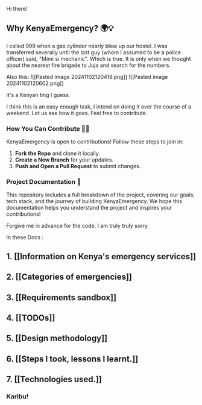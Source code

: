 Hi there!

## Why KenyaEmergency? 🌍💡

I called 999 when a gas cylinder nearly blew up our hostel. I was transferred severally until the last guy (whom I assumed to be a police officer) said, "Mimi si mechanic". Which is true. It is only when we thought about the nearest fire brigade to Juja and search for the numbers.

Also this:
![[Pasted image 20241102120418.png]]
![[Pasted image 20241102120602.png]]

It's a Kenyan ting I guess.

I think this is an easy enough task, I intend on doing it over the course of a weekend. Let us see how it goes. Feel free to contribute.

### How You Can Contribute 🚀✨

KenyaEmergency is open to contributions! Follow these steps to join in:

1. **Fork the Repo** and clone it locally.
2. **Create a New Branch** for your updates.
3. **Push and Open a Pull Request** to submit changes.

### Project Documentation 📜

This repository includes a full breakdown of the project, covering our goals, tech stack, and the journey of building KenyaEmergency. We hope this documentation helps you understand the project and inspires your contributions!



Forgive me in advance for the code. I am truly truly sorry.

In these Docs : 
## 1. [[Information on Kenya's emergency services]]
## 2. [[Categories of emergencies]]
## 3. [[Requirements sandbox]]
## 4. [[TODOs]]
## 5. [[Design methodology]]
## 6. [[Steps I took, lessons I learnt.]]
## 7. [[Technologies used.]]



### Karibu!





